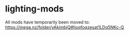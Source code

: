 # lighting-mods
All mods have temporarily been moved to: https://mega.nz/folder/yAkimbjQ#Ijoqfoqzesat1LDq5NKc-Q
